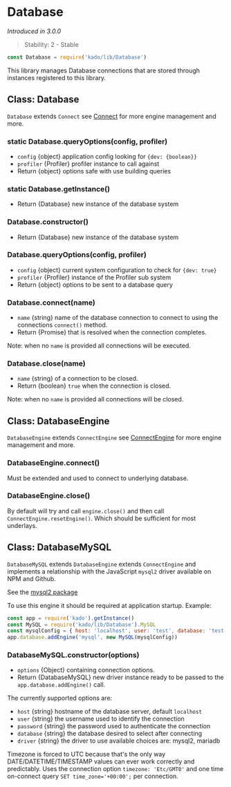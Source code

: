 # Database
*Introduced in 3.0.0*
> Stability: 2 - Stable
```js
const Database = require('kado/lib/Database')
```
This library manages Database connections that are stored through
instances registered to this library.

## Class: Database
`Database` extends `Connect` see [Connect](Connect.md) for more engine
management and more.

### static Database.queryOptions(config, profiler)
* `config` {object} application config looking for `{dev: {boolean}}`
* `profiler` {Profiler} profiler instance to call against
* Return {object} options safe with use building queries

### static Database.getInstance()
* Return {Database} new instance of the database system

### Database.constructor()
* Return {Database} new instance of the database system

### Database.queryOptions(config, profiler)
* `config` {object} current system configuration to check for `{dev: true}`
* `profiler` {Profiler} instance of the Profiler sub system
* Return {object} options to be sent to a database query

### Database.connect(name)
* `name` {string} name of the database connection to connect to using the
connections `connect()` method.
* Return {Promise} that is resolved when the connection completes.

Note: when no `name` is provided all connections will be executed.

### Database.close(name)
* `name` {string} of a connection to be closed.
* Return {boolean} `true` when the connection is closed.

Note: when no `name` is provided all connections will be closed.

## Class: DatabaseEngine
`DatabaseEngine` extends `ConnectEngine` see
[ConnectEngine](ConnectEngine.md) for more engine management and more.

### DatabaseEngine.connect()
Must be extended and used to connect to underlying database.

### DatabaseEngine.close()
By default will try and call `engine.close()` and then call
`ConnectEngine.resetEngine()`. Which should be sufficient for most underlays.

## Class: DatabaseMySQL
`DatabaseMySQL` extends `DatabaseEngine` extends `ConnectEngine` and implements
a relationship with the JavaScript `mysql2` driver available on NPM and Github.

See the [mysql2 package](https://github.com/sidorares/node-mysql2)

To use this engine it should be required at application startup. Example:
```js
const app = require('kado').getInstance()
const MySQL = require('kado/lib/Database').MySQL
const mysqlConfig = { host: 'localhost', user: 'test', database: 'test' }
app.database.addEngine('mysql', new MySQL(mysqlConfig))
```

### DatabaseMySQL.constructor(options)
* `options` {Object} containing connection options.
* Return {DatabaseMySQL} new driver instance ready to be passed to the
`app.database.addEngine()` call.

The currently supported options are:

* `host` {string} hostname of the database server, default `localhost`
* `user` {string} the username used to identify the connection
* `password` {string} the password used to authenticate the connection
* `database` {string} the database desired to select after connecting
* `driver` {string} the driver to use available choices are: mysql2, mariadb

Timezone is forced to UTC because that's the only way DATE/DATETIME/TIMESTAMP
values can ever work correctly and predictably. Uses the connection option
`timezone: 'Etc/GMT0'` and one time on-connect query `SET time_zone='+00:00';`
per connection.
